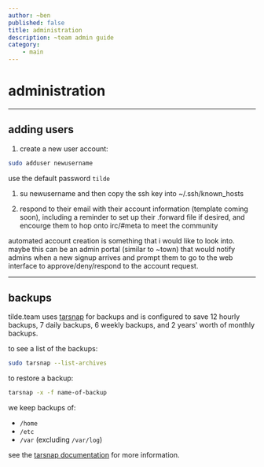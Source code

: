 ```yaml
---
author: ~ben
published: false
title: administration
description: ~team admin guide
category: 
    - main
---
```


# administration
---


## adding users

1. create a new user account:
```bash
sudo adduser newusername
```
use the default password `tilde`

1. su newusername and then copy the ssh key into ~/.ssh/known_hosts

1. respond to their email with their account information (template coming soon), including a reminder to set up their .forward file if desired, and encourge them to hop onto irc/#meta to meet the community


automated account creation is something that i would like to look into. maybe this can be an admin portal (similar to ~town) that would notify admins when a new signup arrives and prompt them to go to the web interface to approve/deny/respond to the account request.


---
## backups

tilde.team uses [tarsnap](https://tarsnap.com) for backups and is configured to save 12 hourly backups, 7 daily backups, 6 weekly backups, and 2 years' worth of monthly backups.

to see a list of the backups:
```bash
sudo tarsnap --list-archives
```

to restore a backup:
```bash
tarsnap -x -f name-of-backup
```

we keep backups of:
* `/home`
* `/etc`
* `/var` (excluding `/var/log`)

see the [tarsnap documentation](https://www.tarsnap.com/usage.html) for more information.
